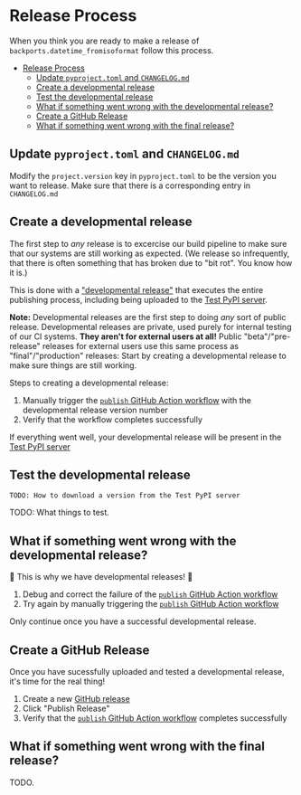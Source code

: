 # Release Process

When you think you are ready to make a release of `backports.datetime_fromisoformat` follow this process.

- [Release Process](#release-process)
  - [Update `pyproject.toml` and `CHANGELOG.md`](#update-pyprojecttoml-and-changelogmd)
  - [Create a developmental release](#create-a-developmental-release)
  - [Test the developmental release](#test-the-developmental-release)
  - [What if something went wrong with the developmental release?](#what-if-something-went-wrong-with-the-developmental-release)
  - [Create a GitHub Release](#create-a-github-release)
  - [What if something went wrong with the final release?](#what-if-something-went-wrong-with-the-final-release)

## Update `pyproject.toml` and `CHANGELOG.md`

Modify the `project.version` key in `pyproject.toml` to be the version you want to release.
Make sure that there is a corresponding entry in `CHANGELOG.md`

## Create a developmental release

The first step to *any* release is to excercise our build pipeline to make sure that our systems are still working as expected.
(We release so infrequently, that there is often something that has broken due to "bit rot". You know how it is.)

This is done with a ["developmental release"](https://peps.python.org/pep-0440) that executes the entire publishing process, including being uploaded to the [Test PyPI server](https://test.pypi.org/).

**Note:** Developmental releases are the first step to doing *any* sort of public release.  Developmental releases are private, used purely for internal testing of our CI systems. **They aren't for external users at all!**
Public "beta"/"pre-release" releases for external users use this same process as "final"/"production" releases: Start by creating a developmental release to make sure things are still working.

Steps to creating a developmental release:

1. Manually trigger the [`publish` GitHub Action workflow](.github/workflows/publish.yml) with the developmental release version number
2. Verify that the workflow completes successfully

If everything went well, your developmental release will be present in the [Test PyPI server](https://test.pypi.org/project/backports-datetime-fromisoformat/#history)

## Test the developmental release

```
TODO: How to download a version from the Test PyPI server
```

TODO: What things to test.

## What if something went wrong with the developmental release?

🎉 This is why we have developmental releases! 🎉

1. Debug and correct the failure of the [`publish` GitHub Action workflow](https://github.com/movermeyer/backports.datetime_fromisoformat/actions/workflows/publish.yml)
2. Try again by manually triggering the [`publish` GitHub Action workflow](https://github.com/movermeyer/backports.datetime_fromisoformat/actions/workflows/publish.yml)

Only continue once you have a successful developmental release.

## Create a GitHub Release

Once you have sucessfully uploaded and tested a developmental release, it's time for the real thing!

1. Create a new [GitHub release](https://github.com/movermeyer/backports.datetime_fromisoformat/releases/new)
2. Click "Publish Release"
3. Verify that the [`publish` GitHub Action workflow](.github/workflows/publish.yml) completes successfully

## What if something went wrong with the final release?

TODO.

